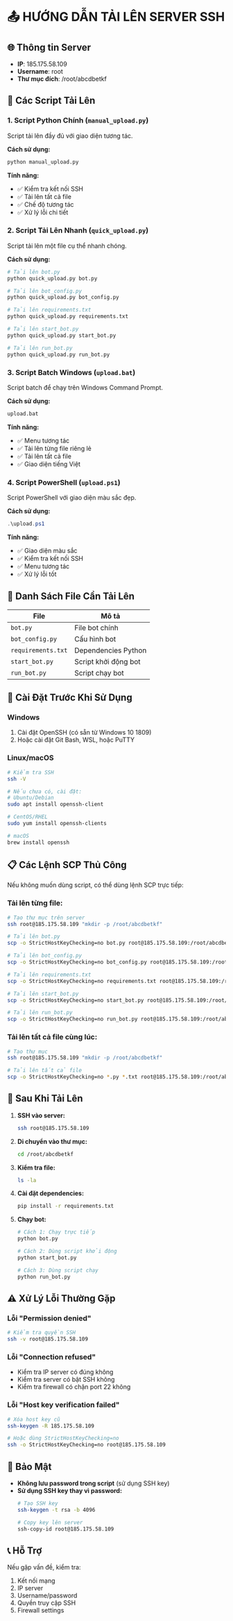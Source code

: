 # 📤 HƯỚNG DẪN TẢI LÊN SERVER SSH

## 🌐 Thông tin Server
- **IP**: 185.175.58.109
- **Username**: root
- **Thư mục đích**: /root/abcdbetkf

## 🚀 Các Script Tải Lên

### 1. Script Python Chính (`manual_upload.py`)
Script tải lên đầy đủ với giao diện tương tác.

**Cách sử dụng:**
```bash
python manual_upload.py
```

**Tính năng:**
- ✅ Kiểm tra kết nối SSH
- ✅ Tải lên tất cả file
- ✅ Chế độ tương tác
- ✅ Xử lý lỗi chi tiết

### 2. Script Tải Lên Nhanh (`quick_upload.py`)
Script tải lên một file cụ thể nhanh chóng.

**Cách sử dụng:**
```bash
# Tải lên bot.py
python quick_upload.py bot.py

# Tải lên bot_config.py
python quick_upload.py bot_config.py

# Tải lên requirements.txt
python quick_upload.py requirements.txt

# Tải lên start_bot.py
python quick_upload.py start_bot.py

# Tải lên run_bot.py
python quick_upload.py run_bot.py
```

### 3. Script Batch Windows (`upload.bat`)
Script batch để chạy trên Windows Command Prompt.

**Cách sử dụng:**
```cmd
upload.bat
```

**Tính năng:**
- ✅ Menu tương tác
- ✅ Tải lên từng file riêng lẻ
- ✅ Tải lên tất cả file
- ✅ Giao diện tiếng Việt

### 4. Script PowerShell (`upload.ps1`)
Script PowerShell với giao diện màu sắc đẹp.

**Cách sử dụng:**
```powershell
.\upload.ps1
```

**Tính năng:**
- ✅ Giao diện màu sắc
- ✅ Kiểm tra kết nối SSH
- ✅ Menu tương tác
- ✅ Xử lý lỗi tốt

## 📁 Danh Sách File Cần Tải Lên

| File | Mô tả |
|------|-------|
| `bot.py` | File bot chính |
| `bot_config.py` | Cấu hình bot |
| `requirements.txt` | Dependencies Python |
| `start_bot.py` | Script khởi động bot |
| `run_bot.py` | Script chạy bot |

## 🔧 Cài Đặt Trước Khi Sử Dụng

### Windows
1. Cài đặt OpenSSH (có sẵn từ Windows 10 1809)
2. Hoặc cài đặt Git Bash, WSL, hoặc PuTTY

### Linux/macOS
```bash
# Kiểm tra SSH
ssh -V

# Nếu chưa có, cài đặt:
# Ubuntu/Debian
sudo apt install openssh-client

# CentOS/RHEL
sudo yum install openssh-clients

# macOS
brew install openssh
```

## 📋 Các Lệnh SCP Thủ Công

Nếu không muốn dùng script, có thể dùng lệnh SCP trực tiếp:

### Tải lên từng file:
```bash
# Tạo thư mục trên server
ssh root@185.175.58.109 "mkdir -p /root/abcdbetkf"

# Tải lên bot.py
scp -o StrictHostKeyChecking=no bot.py root@185.175.58.109:/root/abcdbetkf/

# Tải lên bot_config.py
scp -o StrictHostKeyChecking=no bot_config.py root@185.175.58.109:/root/abcdbetkf/

# Tải lên requirements.txt
scp -o StrictHostKeyChecking=no requirements.txt root@185.175.58.109:/root/abcdbetkf/

# Tải lên start_bot.py
scp -o StrictHostKeyChecking=no start_bot.py root@185.175.58.109:/root/abcdbetkf/

# Tải lên run_bot.py
scp -o StrictHostKeyChecking=no run_bot.py root@185.175.58.109:/root/abcdbetkf/
```

### Tải lên tất cả file cùng lúc:
```bash
# Tạo thư mục
ssh root@185.175.58.109 "mkdir -p /root/abcdbetkf"

# Tải lên tất cả file
scp -o StrictHostKeyChecking=no *.py *.txt root@185.175.58.109:/root/abcdbetkf/
```

## 🎯 Sau Khi Tải Lên

1. **SSH vào server:**
   ```bash
   ssh root@185.175.58.109
   ```

2. **Di chuyển vào thư mục:**
   ```bash
   cd /root/abcdbetkf
   ```

3. **Kiểm tra file:**
   ```bash
   ls -la
   ```

4. **Cài đặt dependencies:**
   ```bash
   pip install -r requirements.txt
   ```

5. **Chạy bot:**
   ```bash
   # Cách 1: Chạy trực tiếp
   python bot.py
   
   # Cách 2: Dùng script khởi động
   python start_bot.py
   
   # Cách 3: Dùng script chạy
   python run_bot.py
   ```

## ⚠️ Xử Lý Lỗi Thường Gặp

### Lỗi "Permission denied"
```bash
# Kiểm tra quyền SSH
ssh -v root@185.175.58.109
```

### Lỗi "Connection refused"
- Kiểm tra IP server có đúng không
- Kiểm tra server có bật SSH không
- Kiểm tra firewall có chặn port 22 không

### Lỗi "Host key verification failed"
```bash
# Xóa host key cũ
ssh-keygen -R 185.175.58.109

# Hoặc dùng StrictHostKeyChecking=no
ssh -o StrictHostKeyChecking=no root@185.175.58.109
```

## 🔐 Bảo Mật

- **Không lưu password trong script** (sử dụng SSH key)
- **Sử dụng SSH key thay vì password:**
  ```bash
  # Tạo SSH key
  ssh-keygen -t rsa -b 4096
  
  # Copy key lên server
  ssh-copy-id root@185.175.58.109
  ```

## 📞 Hỗ Trợ

Nếu gặp vấn đề, kiểm tra:
1. Kết nối mạng
2. IP server
3. Username/password
4. Quyền truy cập SSH
5. Firewall settings
